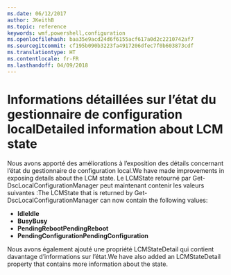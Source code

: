 ```yaml
---
ms.date: 06/12/2017
author: JKeithB
ms.topic: reference
keywords: wmf,powershell,configuration
ms.openlocfilehash: baa35e9acd24d6f6155acf617a0d2c2210742af7
ms.sourcegitcommit: cf195b090b3223fa4917206dfec7f0b603873cdf
ms.translationtype: HT
ms.contentlocale: fr-FR
ms.lasthandoff: 04/09/2018
---
```

# <a name="detailed-information-about-lcm-state"></a><span data-ttu-id="03c47-102">Informations détaillées sur l’état du gestionnaire de configuration local</span><span class="sxs-lookup"><span data-stu-id="03c47-102">Detailed information about LCM state</span></span>

<span data-ttu-id="03c47-103">Nous avons apporté des améliorations à l’exposition des détails concernant l’état du gestionnaire de configuration local.</span><span class="sxs-lookup"><span data-stu-id="03c47-103">We have made improvements in exposing details about the LCM state.</span></span> <span data-ttu-id="03c47-104">Le LCMState retourné par Get-DscLocalConfigurationManager peut maintenant contenir les valeurs suivantes :</span><span class="sxs-lookup"><span data-stu-id="03c47-104">The LCMState that is returned by Get-DscLocalConfigurationManager can now contain the following values:</span></span>

* <span data-ttu-id="03c47-105">**Idle**</span><span class="sxs-lookup"><span data-stu-id="03c47-105">**Idle**</span></span>
* <span data-ttu-id="03c47-106">**Busy**</span><span class="sxs-lookup"><span data-stu-id="03c47-106">**Busy**</span></span>
* <span data-ttu-id="03c47-107">**PendingReboot**</span><span class="sxs-lookup"><span data-stu-id="03c47-107">**PendingReboot**</span></span>
* <span data-ttu-id="03c47-108">**PendingConfiguration**</span><span class="sxs-lookup"><span data-stu-id="03c47-108">**PendingConfiguration**</span></span>

<span data-ttu-id="03c47-109">Nous avons également ajouté une propriété LCMStateDetail qui contient davantage d’informations sur l’état.</span><span class="sxs-lookup"><span data-stu-id="03c47-109">We have also added an LCMStateDetail property that contains more information about the state.</span></span>